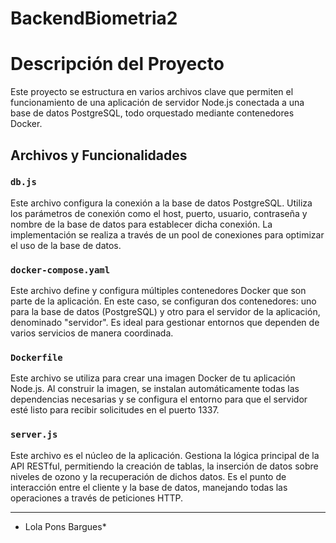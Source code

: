 # BackendBiometria2


# Descripción del Proyecto

Este proyecto se estructura en varios archivos clave que permiten el funcionamiento de una aplicación de servidor Node.js conectada a una base de datos PostgreSQL, todo orquestado mediante contenedores Docker.

## Archivos y Funcionalidades

### `db.js`
Este archivo configura la conexión a la base de datos PostgreSQL. Utiliza los parámetros de conexión como el host, puerto, usuario, contraseña y nombre de la base de datos para establecer dicha conexión. La implementación se realiza a través de un pool de conexiones para optimizar el uso de la base de datos.

### `docker-compose.yaml`
Este archivo define y configura múltiples contenedores Docker que son parte de la aplicación. En este caso, se configuran dos contenedores: uno para la base de datos (PostgreSQL) y otro para el servidor de la aplicación, denominado "servidor". Es ideal para gestionar entornos que dependen de varios servicios de manera coordinada.

### `Dockerfile`
Este archivo se utiliza para crear una imagen Docker de tu aplicación Node.js. Al construir la imagen, se instalan automáticamente todas las dependencias necesarias y se configura el entorno para que el servidor esté listo para recibir solicitudes en el puerto 1337.

### `server.js`
Este archivo es el núcleo de la aplicación. Gestiona la lógica principal de la API RESTful, permitiendo la creación de tablas, la inserción de datos sobre niveles de ozono y la recuperación de dichos datos. Es el punto de interacción entre el cliente y la base de datos, manejando todas las operaciones a través de peticiones HTTP.

---

* Lola Pons Bargues*
